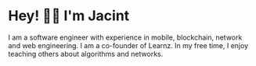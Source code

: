# Hey! 👋🏼  I'm Jacint 

I am a software engineer with experience in mobile, blockchain, network and web engineering. I am a co-founder of Learnz. In my free time, I enjoy teaching others about algorithms and networks.
